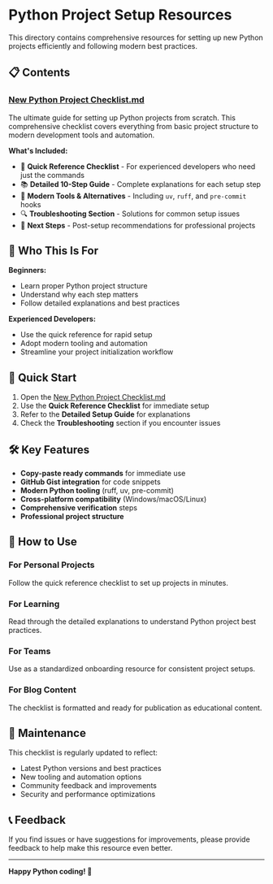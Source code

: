 # Python Project Setup Resources

This directory contains comprehensive resources for setting up new Python projects efficiently and following modern best practices.

## 📋 Contents

### [New Python Project Checklist.md](./New%20Python%20Project%20Checklist.md)

The ultimate guide for setting up Python projects from scratch. This comprehensive checklist covers everything from basic project structure to modern development tools and automation.

**What's Included:**
- 🚀 **Quick Reference Checklist** - For experienced developers who need just the commands
- 📚 **Detailed 10-Step Guide** - Complete explanations for each setup step
- 🔧 **Modern Tools & Alternatives** - Including `uv`, `ruff`, and `pre-commit` hooks
- 🔍 **Troubleshooting Section** - Solutions for common setup issues
- 📝 **Next Steps** - Post-setup recommendations for professional projects

## 🎯 Who This Is For

**Beginners:**
- Learn proper Python project structure
- Understand why each step matters
- Follow detailed explanations and best practices

**Experienced Developers:**
- Use the quick reference for rapid setup
- Adopt modern tooling and automation
- Streamline your project initialization workflow

## 🚀 Quick Start

1. Open the [New Python Project Checklist.md](./New%20Python%20Project%20Checklist.md)
2. Use the **Quick Reference Checklist** for immediate setup
3. Refer to the **Detailed Setup Guide** for explanations
4. Check the **Troubleshooting** section if you encounter issues

## 🛠 Key Features

- **Copy-paste ready commands** for immediate use
- **GitHub Gist integration** for code snippets
- **Modern Python tooling** (ruff, uv, pre-commit)
- **Cross-platform compatibility** (Windows/macOS/Linux)
- **Comprehensive verification** steps
- **Professional project structure**

## 📖 How to Use

### For Personal Projects
Follow the quick reference checklist to set up projects in minutes.

### For Learning
Read through the detailed explanations to understand Python project best practices.

### For Teams
Use as a standardized onboarding resource for consistent project setups.

### For Blog Content
The checklist is formatted and ready for publication as educational content.

## 🔄 Maintenance

This checklist is regularly updated to reflect:
- Latest Python versions and best practices
- New tooling and automation options
- Community feedback and improvements
- Security and performance optimizations

## 📞 Feedback

If you find issues or have suggestions for improvements, please provide feedback to help make this resource even better.

---

**Happy Python coding! 🐍**

